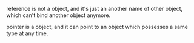 reference is not a object, and it's just an another name of other object, which can't bind another object anymore.  

pointer is a object, and it can point to an object which possesses a same type at any time.  